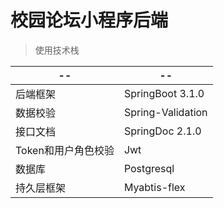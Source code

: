 # 校园论坛小程序后端

> 使用技术栈

| --                  | --                |
| ------------------- | ----------------- |
| 后端框架            | SpringBoot 3.1.0  |
| 数据校验            | Spring-Validation |
| 接口文档            | SpringDoc 2.1.0   |
| Token和用户角色校验 | Jwt               |
| 数据库              | Postgresql        |
| 持久层框架          | Myabtis-flex      |